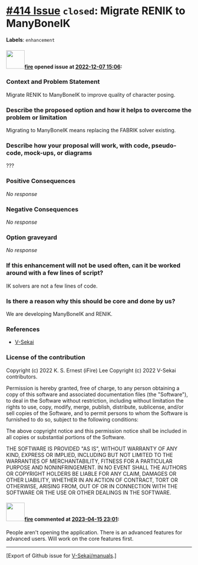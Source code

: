# [\#414 Issue](https://github.com/V-Sekai/manuals/issues/414) `closed`: Migrate RENIK to ManyBoneIK
**Labels**: `enhancement`


#### <img src="https://avatars.githubusercontent.com/u/32321?u=c2e06a3d2b49a467aa907e54aa259516440267cc&v=4" width="50">[fire](https://github.com/fire) opened issue at [2022-12-07 15:06](https://github.com/V-Sekai/manuals/issues/414):

### Context and Problem Statement

Migrate RENIK to ManyBoneIK to improve quality of character posing.

### Describe the proposed option and how it helps to overcome the problem or limitation

Migrating to ManyBoneIK means replacing the FABRIK solver existing.

### Describe how your proposal will work, with code, pseudo-code, mock-ups, or diagrams

???

### Positive Consequences

_No response_

### Negative Consequences

_No response_

### Option graveyard

_No response_

### If this enhancement will not be used often, can it be worked around with a few lines of script?

IK solvers are not a few lines of code.

### Is there a reason why this should be core and done by us?

We are developing ManyBoneIK and RENIK.

### References

- [V-Sekai](https://v-sekai.org/)


### License of the contribution

Copyright (c) 2022 K. S. Ernest (iFire) Lee
Copyright (c) 2022 V-Sekai contributors.

Permission is hereby granted, free of charge, to any person obtaining a copy of this software and associated documentation files (the "Software"), to deal in the Software without restriction, including without limitation the rights to use, copy, modify, merge, publish, distribute, sublicense, and/or sell copies of the Software, and to permit persons to whom the Software is furnished to do so, subject to the following conditions:

The above copyright notice and this permission notice shall be included in all copies or substantial portions of the Software.

THE SOFTWARE IS PROVIDED "AS IS", WITHOUT WARRANTY OF ANY KIND, EXPRESS OR IMPLIED, INCLUDING BUT NOT LIMITED TO THE WARRANTIES OF MERCHANTABILITY, FITNESS FOR A PARTICULAR PURPOSE AND NONINFRINGEMENT. IN NO EVENT SHALL THE AUTHORS OR COPYRIGHT HOLDERS BE LIABLE FOR ANY CLAIM, DAMAGES OR OTHER LIABILITY, WHETHER IN AN ACTION OF CONTRACT, TORT OR OTHERWISE, ARISING FROM, OUT OF OR IN CONNECTION WITH THE SOFTWARE OR THE USE OR OTHER DEALINGS IN THE SOFTWARE.


#### <img src="https://avatars.githubusercontent.com/u/32321?u=c2e06a3d2b49a467aa907e54aa259516440267cc&v=4" width="50">[fire](https://github.com/fire) commented at [2023-04-15 23:01](https://github.com/V-Sekai/manuals/issues/414#issuecomment-1509993954):

People aren't opening the application. There is an advanced features for advanced users. Will work on the core features first.


-------------------------------------------------------------------------------



[Export of Github issue for [V-Sekai/manuals](https://github.com/V-Sekai/manuals).]
